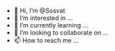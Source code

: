 - 👋 Hi, I’m @Sosvat
- 👀 I’m interested in ...
- 🌱 I’m currently learning ...
- 💞️ I’m looking to collaborate on ...
- 📫 How to reach me ...

<!---
Sosvat/Sosvat is a ✨ special ✨ repository because its `README.md` (this file) appears on your GitHub profile.
You can click the Preview link to take a look at your changes.
--->
